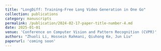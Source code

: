 ```yaml
---
title: "LongDiff: Training-Free Long Video Generation in One Go"
collection: publications
category: manuscripts
permalink: /publication/2024-02-17-paper-title-number-4.md
date: 2025-01-01
venue: 'Conference on Computer Vision and Pattern Recognition (CVPR)'
authors: "Zhuoli Li, Hossein Rahmani, Qiuhong Ke, Jun Liu"
paperurl: 'coming soon'
---
```

